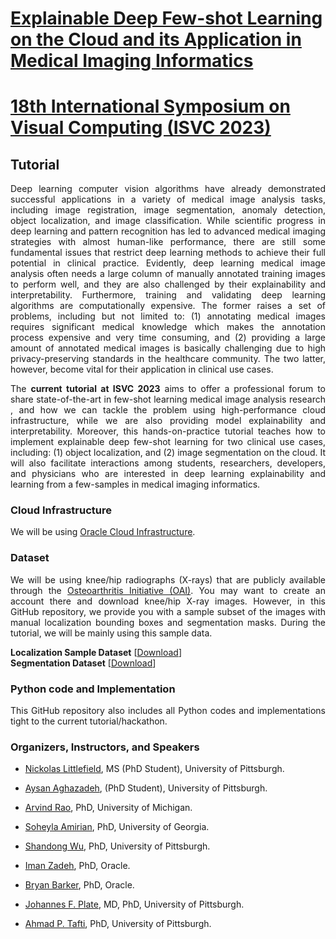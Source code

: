 # <a href="https://pitthexai.github.io/isvc-xfcloud/" target="_blank">Explainable Deep Few-shot Learning on the Cloud and its Application in Medical Imaging Informatics</a>
# <a href="http://www.isvc.net/" target="_blank">18th International Symposium on Visual Computing (ISVC 2023)</a>

## Tutorial
<p align="justify">Deep learning computer vision algorithms have already demonstrated successful applications in a variety of medical image analysis tasks, including image registration, image segmentation, anomaly detection, object localization, and image classification. While scientific progress in deep learning and pattern recognition has led to advanced medical imaging strategies with almost human-like performance, there are still some fundamental issues that restrict deep learning methods to achieve their full potential in clinical practice. Evidently, deep learning medical image analysis often needs a large column of manually annotated training images to perform well, and they are also challenged by their explainability and interpretability. Furthermore, training and validating deep learning algorithms are computationally expensive. The former raises a set of problems, including but not limited to: (1) annotating medical images requires significant medical knowledge which makes the annotation process expensive and very time consuming, and (2) providing a large amount of annotated medical images is basically challenging due to high privacy-preserving standards in the healthcare community. The two latter, however, become vital for their application in clinical use cases.</p>

<p align="justify">The <strong>current tutorial at ISVC 2023</strong> aims to offer a professional forum to share state-of-the-art in few-shot learning medical image analysis research , and how we can tackle the problem using high-performance cloud infrastructure, while we are also providing model explainability and interpretability. Moreover, this hands-on-practice tutorial teaches how to implement explainable deep few-shot learning for two clinical use cases, including: (1) object localization, and (2) image segmentation on the cloud. It will also facilitate interactions among students, researchers, developers, and physicians who are interested in deep learning explainability and learning from a few-samples in medical imaging informatics.</p>

### Cloud Infrastructure

<p align="justify">We will be using <a href="https://www.oracle.com/cloud/" target="_blank">Oracle Cloud Infrastructure</a>. </p>

### Dataset
<p align="justify">We will be using knee/hip radiographs (X-rays) that are publicly available through the <a href="https://nda.nih.gov/oai" target="_blank">Osteoarthritis Initiative (OAI)</a>. You may want to create an account there and download knee/hip X-ray images. However, in this GitHub repository, we provide you with a sample subset of the images with manual localization bounding boxes and segmentation masks. During the tutorial, we will be mainly using this sample data.</p>
<strong> Localization Sample Dataset</strong> [<a href="https://github.com/pitthexai/ISVC_2023_Tutorial_XAI_Few_Shot_on_the_Cloud/blob/b336300602cafaf6fecfc549e73d41e34b8b6c54/SampleDataset(s)/ISVC_Localization.zip" target="_blank">Download</a>]<br/>
<strong> Segmentation Dataset</strong> [<a href="https://github.com/pitthexai/ISVC_2023_Tutorial_XAI_Few_Shot_on_the_Cloud/blob/b336300602cafaf6fecfc549e73d41e34b8b6c54/SampleDataset(s)/ISVC_Segmentation.zip " target="_blank">Download</a>]<br/>

### Python code and Implementation
<p align="justify">This GitHub repository also includes all Python codes and implementations tight to the current tutorial/hackathon.</p>

### Organizers, Instructors, and Speakers  
+ <p align="justify"><a href="https://pitthexai.github.io/people.html" target="_blank">Nickolas Littlefield</a>, MS (PhD Student), University of Pittsburgh.</p>
+ <p align="justify"><a href="https://pitthexai.github.io/people.html" target="_blank">Aysan Aghazadeh</a>, (PhD Student), University of Pittsburgh.</p>
+ <p align="justify"><a href="https://medicine.umich.edu/dept/dcmb/arvind-rao-phd" target="_blank">Arvind Rao</a>, PhD, University of Michigan.</p>
+ <p align="justify"><a href="https://amiielab.github.io/" target="_blank">Soheyla Amirian</a>, PhD, University of Georgia.</p>
+ <p align="justify"><a href="https://www.aimi.pitt.edu/people/shandong-wu-phd" target="_blank">Shandong Wu</a>, PhD, University of Pittsburgh.</p>
+ <p align="justify"><a href="https://www.linkedin.com/in/iman-mr-zadeh?original_referer=https%3A%2F%2Fscholar.google.com%2F" target="_blank">Iman Zadeh</a>, PhD, Oracle.</p>
+ <p align="justify"><a href="https://www.linkedin.com/in/bryan-barker-41332017" target="_blank">Bryan Barker</a>, PhD, Oracle.</p>
+ <p align="justify"><a href="https://www.orthonet.pitt.edu/people/f-johannes-plate-md-phd" target="_blank">Johannes F. Plate</a>, MD, PhD, University of Pittsburgh.</p>
+ <p align="justify"><a href="https://pitthexai.github.io/people.html" target="_blank">Ahmad P. Tafti</a>, PhD, University of Pittsburgh.</p>


